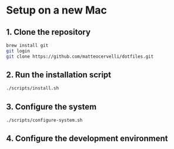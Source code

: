 # Setup on a new Mac

## 1. Clone the repository

```bash
brew install git
git login
git clone https://github.com/matteocervelli/dotfiles.git
```

## 2. Run the installation script

```bash
./scripts/install.sh
```

## 3. Configure the system

```bash
./scripts/configure-system.sh
```

## 4. Configure the development environment